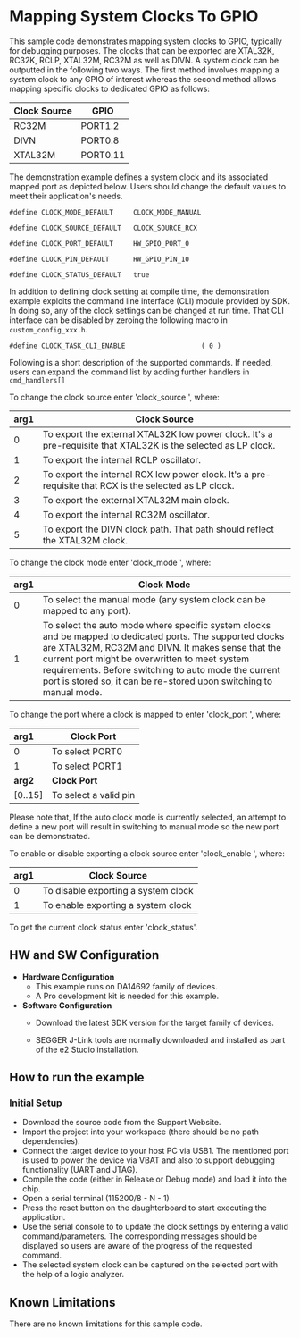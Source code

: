 # Mapping System Clocks To GPIO

This sample code demonstrates mapping system clocks to GPIO, typically for debugging purposes. The clocks that can be exported are XTAL32K, RC32K, RCLP, XTAL32M, RC32M as well as DIVN. A system clock can be outputted in the following two ways. The first method involves mapping a system clock to any GPIO of interest whereas the second method allows mapping specific clocks to dedicated GPIO as follows:

| Clock Source | GPIO     |
| ------------ | -------- |
| RC32M        | PORT1.2  |
| DIVN         | PORT0.8  |
| XTAL32M      | PORT0.11 |

The demonstration example defines a system clock and its associated mapped port as depicted below. Users should change the default values to meet their application's needs.

```
#define CLOCK_MODE_DEFAULT     CLOCK_MODE_MANUAL

#define CLOCK_SOURCE_DEFAULT   CLOCK_SOURCE_RCX

#define CLOCK_PORT_DEFAULT     HW_GPIO_PORT_0

#define CLOCK_PIN_DEFAULT      HW_GPIO_PIN_10

#define CLOCK_STATUS_DEFAULT   true
```

In addition to defining clock setting at compile time, the demonstration example exploits the command line interface (CLI) module provided by SDK. In doing so, any of the clock settings can be changed at run time. That CLI interface can be disabled by zeroing the following macro in `custom_config_xxx.h`.

```
#define CLOCK_TASK_CLI_ENABLE                   ( 0 )
```

Following is a short description of the supported commands. If needed, users can expand the command list by adding further handlers in `cmd_handlers[]`

To change the clock source enter 'clock_source <arg1>', where:

| arg1 | Clock Source                                                 |
| :--- | ------------------------------------------------------------ |
| 0    | To export the external XTAL32K low power clock. It's a pre-requisite that XTAL32K is the selected as LP clock. |
| 1    | To export the internal RCLP oscillator.                      |
| 2    | To export the internal RCX low power clock. It's a pre-requisite that RCX is the selected as LP clock. |
| 3    | To export the external XTAL32M main clock.                   |
| 4    | To export the internal RC32M oscillator.                     |
| 5    | To export the DIVN clock path. That path should reflect the XTAL32M clock. |

To change the clock mode enter 'clock_mode <arg1>', where: 

| arg1 | Clock Mode                                                   |
| :--- | ------------------------------------------------------------ |
| 0    | To select the manual mode (any system clock can be mapped to any port). |
| 1    | To select the auto mode where specific system clocks and be mapped to dedicated ports. The supported clocks are XTAL32M, RC32M and DIVN. It makes sense that the current port might be overwritten to meet system requirements. Before switching to auto mode the current port is stored so, it can be re-stored upon switching to manual mode. |

To change the port where a clock is mapped to enter 'clock_port <arg1> <arg2>', where:

| arg1     | Clock Port            |
| :------- | --------------------- |
| 0        | To select PORT0       |
| 1        | To select PORT1       |
| **arg2** | **Clock Port**        |
| [0..15]  | To select a valid pin |

Please note that, If the auto clock mode is currently selected, an attempt to define a new port will result in switching to manual mode so the new port can be demonstrated.

To enable or disable exporting a clock source enter 'clock_enable <arg1>', where:

| arg1 | Clock Source                        |
| :--- | ----------------------------------- |
| 0    | To disable exporting a system clock |
| 1    | To enable exporting a system clock  |

To get the current clock status enter 'clock_status'. 

## HW and SW Configuration

  - **Hardware Configuration**
    - This example runs on DA14692 family of devices.
    - A Pro development kit is needed for this example.
  - **Software Configuration**
    - Download the latest SDK version for the target family of devices.

    - SEGGER J-Link tools are normally downloaded and installed as part of the e2 Studio installation.

## How to run the example

### Initial Setup

- Download the source code from the Support Website.
- Import the project into your workspace (there should be no path dependencies).
- Connect the target device to your host PC via USB1. The mentioned port is used to power the device via VBAT and also to support debugging functionality (UART and JTAG).
- Compile the code (either in Release or Debug mode) and load it into the chip.
- Open a serial terminal (115200/8 - N - 1)
- Press the reset button on the daughterboard to start executing the application. 
- Use the serial console to to update the clock settings by entering a valid command/parameters. The corresponding messages should be displayed so users are aware of the progress of the requested command.
- The selected system clock can be captured on the selected port with the help of a logic analyzer.

## Known Limitations

There are no known limitations for this sample code.
